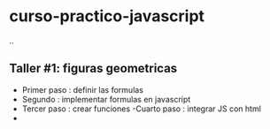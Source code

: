 # curso-practico-javascript 

..

## Taller #1: figuras geometricas

- Primer paso : definir las formulas
- Segundo : implementar formulas en javascript
- Tercer paso : crear funciones
-Cuarto paso : integrar JS con html
-
